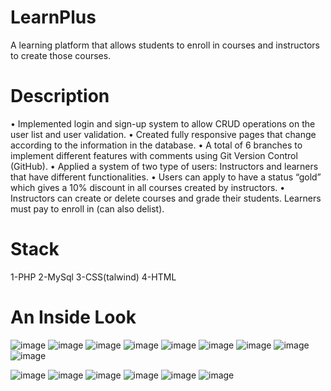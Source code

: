 # LearnPlus
  A learning platform that allows students to enroll in courses and instructors to create those courses.
# Description
  •	Implemented login and sign-up system to allow CRUD operations on the user list and user validation.
  •	Created fully responsive pages that change according to the information in the database.
  •	A total of 6 branches to implement different features with comments using Git Version Control (GitHub).
  •	Applied a system of two type of users: Instructors and learners that have different functionalities.
  •	Users can apply to have a status “gold” which gives a 10% discount in all courses created by instructors.
  •	Instructors can create or delete courses and grade their students. Learners must pay to enroll in (can also delist).
# Stack
  1-PHP 2-MySql 3-CSS(talwind) 4-HTML
# An Inside Look
![image](https://github.com/mathiasF21/LearnPlus/assets/107279216/a294c6bb-412e-4de5-b0c1-29dc9ee97b89)
![image](https://github.com/mathiasF21/LearnPlus/assets/107279216/2cd74c1e-a9ef-4f4d-8e53-44b5957e3cf5)
![image](https://github.com/mathiasF21/LearnPlus/assets/107279216/03317f70-891a-4dfb-8440-d4d4936e4fe3)
![image](https://github.com/mathiasF21/LearnPlus/assets/107279216/a7e91d61-c363-4edf-8b8b-8890441b95f6)
![image](https://github.com/mathiasF21/LearnPlus/assets/107279216/3f047483-3057-4dee-ba37-c5828ce71342)
![image](https://github.com/mathiasF21/LearnPlus/assets/107279216/fa60fda8-20e0-4c35-9978-e7d189938a4d)
![image](https://github.com/mathiasF21/LearnPlus/assets/107279216/ed3cb783-d663-47ba-8d04-183620d87506)
![image](https://github.com/mathiasF21/LearnPlus/assets/107279216/4adfdc83-ed29-4448-bb36-afc7f6bdd514)
![image](https://github.com/mathiasF21/LearnPlus/assets/107279216/8179b10e-8e6d-4bfb-9cdb-08d2a0b61c22)

![image](https://github.com/mathiasF21/LearnPlus/assets/107279216/b916538c-af0f-496c-aa72-fe9c2beeb477)
![image](https://github.com/mathiasF21/LearnPlus/assets/107279216/6367599c-6402-4c2c-9b3a-dbd25da1a25f)
![image](https://github.com/mathiasF21/LearnPlus/assets/107279216/f936ed40-eade-4dd2-a8a9-8df34d0e42f6)
![image](https://github.com/mathiasF21/LearnPlus/assets/107279216/9375ea4a-1352-4c40-9ed1-5ae554022fac)
![image](https://github.com/mathiasF21/LearnPlus/assets/107279216/70ec3f4e-d0a4-40c6-882f-58fd5dac64bd)
![image](https://github.com/mathiasF21/LearnPlus/assets/107279216/2bfc6c31-853a-4715-8325-0afc4d750add)

